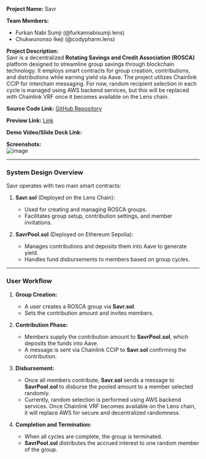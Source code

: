 **Project Name:** Savr  

**Team Members:**  
- Furkan Nabi Sumji (@furkannabisumji.lens)  
- Chukwunonso Ikeji (@codypharm.lens)  

**Project Description:**  
Savr is a decentralized **Rotating Savings and Credit Association (ROSCA)** platform designed to streamline group savings through blockchain technology. It employs smart contracts for group creation, contributions, and distributions while earning yield via Aave. The project utilizes Chainlink CCIP for interchain messaging. For now, random recipient selection in each cycle is managed using AWS backend services, but this will be replaced with Chainlink VRF once it becomes available on the Lens chain.  

**Source Code Link:** [GitHub Repository](https://github.com/furkannabisumji/savr)

**Preview Link:**  [Link](https://savr-lens.vercel.app/)

**Demo Video/Slide Deck Link:**  

**Screenshots:**  
![image](https://drive.google.com/file/d/17wVH3kxeGmmnwDGybY1MTYJM8Vfi4L9q/view?usp=drivesdk)

---

### **System Design Overview**  

Savr operates with two main smart contracts:  

1. **Savr.sol** (Deployed on the Lens Chain):  
   - Used for creating and managing ROSCA groups.  
   - Facilitates group setup, contribution settings, and member invitations.  

2. **SavrPool.sol** (Deployed on Ethereum Sepolia):  
   - Manages contributions and deposits them into Aave to generate yield.  
   - Handles fund disbursements to members based on group cycles.  

---

### **User Workflow**  

1. **Group Creation:**  
   - A user creates a ROSCA group via **Savr.sol**.  
   - Sets the contribution amount and invites members.  

2. **Contribution Phase:**  
   - Members supply the contribution amount to **SavrPool.sol**, which deposits the funds into Aave.  
   - A message is sent via Chainlink CCIP to **Savr.sol** confirming the contribution.  

3. **Disbursement:**  
   - Once all members contribute, **Savr.sol** sends a message to **SavrPool.sol** to disburse the pooled amount to a member selected randomly.  
   - Currently, random selection is performed using AWS backend services. Once Chainlink VRF becomes available on the Lens chain, it will replace AWS for secure and decentralized randomness.  

4. **Completion and Termination:**  
   - When all cycles are complete, the group is terminated.  
   - **SavrPool.sol** distributes the accrued interest to one random member of the group.  
